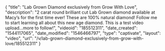 {
    "title": "Lab Grown Diamond exclusively from Grow With Love",
    "description": "2 carat round brilliant cut Lab Grown diamond available at Macy’s for the first time ever! These are 100% natural diamond! Follow me to start learning all about this new age diamond. This is a test video upload...more to follow!",
    "videoid": "185512311",
    "date_created": "1544117065",
    "date_modified": "1546466797",
    "type": "captivate",
    "layout": "video",
    "url": "\/v\/lab-grown-diamond-exclusively-from-grow-with-love\/185512311"
}